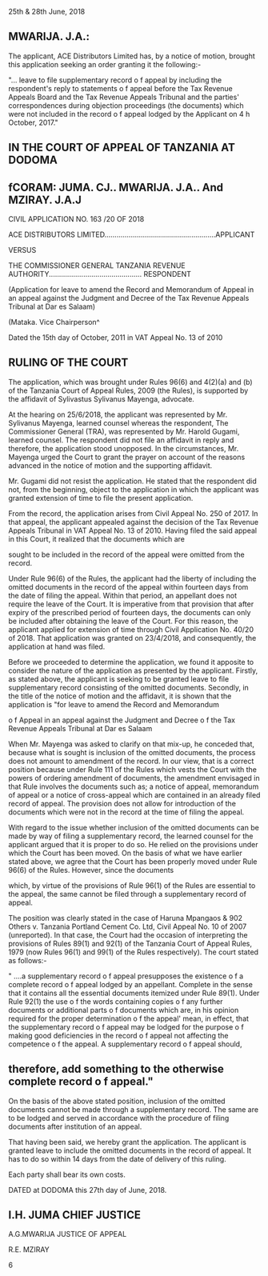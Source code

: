 25th  &amp; 28th  June, 2018

## MWARIJA. J.A.:

The  applicant,  ACE  Distributors  Limited  has,  by  a  notice  of  motion, brought this application seeking an order granting it the following:-

"...  leave to  file  supplementary  record  o f appeal  by including the respondent's  reply  to  statements  o f appeal before the Tax Revenue Appeals Board and the Tax Revenue Appeals Tribunal and the parties' correspondences  during  objection  proceedings  (the documents)  which  were not included in  the record o f appeal lodged by the Applicant on 4 h October, 2017."

## IN THE COURT OF APPEAL OF TANZANIA AT DODOMA

## fCORAM:  JUMA. CJ.. MWARIJA. J.A.. And MZIRAY. J.A.J

CIVIL APPLICATION  NO. 163 /20 OF 2018

ACE DISTRIBUTORS LIMITED.......................................................APPLICANT

VERSUS

THE COMMISSIONER GENERAL TANZANIA REVENUE AUTHORITY.............................................. RESPONDENT

(Application for leave to amend the Record and Memorandum of Appeal in an appeal against the Judgment and Decree of the Tax Revenue Appeals Tribunal at Dar es Salaam)

(Mataka. Vice Chairperson^

Dated the 15th  day of October, 2011 in VAT Appeal  No. 13  of 2010

## RULING OF THE COURT

The application, which was brought under Rules 96(6) and 4(2)(a) and (b) of the Tanzania  Court of Appeal  Rules,  2009  (the  Rules),  is  supported  by the affidavit of Sylivastus Sylivanus Mayenga, advocate.

At the  hearing  on  25/6/2018,  the  applicant  was  represented  by  Mr. Sylivanus Mayenga, learned counsel whereas the respondent, The Commissioner  General  (TRA),  was  represented  by  Mr.  Harold  Gugami, learned  counsel. The  respondent  did  not  file  an  affidavit  in  reply  and therefore,  the  application  stood  unopposed. In  the  circumstances,  Mr. Mayenga  urged  the  Court to  grant the  prayer  on  account of the  reasons advanced in the notice of motion and the supporting affidavit.

Mr. Gugami  did not resist the application. He  stated that  the respondent did  not, from the beginning, object to the application  in which the applicant was granted extension of time to file the present application.

From the  record, the application  arises from  Civil  Appeal  No.  250  of 2017. In  that  appeal,  the  applicant appealed  against the  decision  of the Tax Revenue Appeals Tribunal in VAT Appeal  No.  13 of 2010. Having filed the  said  appeal  in  this  Court,  it  realized  that  the  documents  which  are

sought to  be  included  in  the  record  of the  appeal  were  omitted  from  the record.

Under  Rule  96(6)  of  the  Rules,  the  applicant  had  the  liberty  of including the  omitted documents  in  the  record of  the appeal  within fourteen  days  from  the  date  of  filing  the  appeal.  Within  that  period,  an appellant  does  not  require  the  leave  of the  Court. It  is  imperative  from that  provision  that after expiry of the  prescribed  period  of fourteen  days, the documents can only be included after obtaining the leave of the Court. For this  reason,  the  applicant  applied  for  extension  of time  through  Civil Application No. 40/20 of 2018. That application was granted on 23/4/2018, and consequently, the application at hand was filed.

Before  we  proceeded  to  determine  the  application,  we  found  it apposite  to  consider  the  nature  of  the  application  as  presented  by  the applicant. Firstly,  as stated above, the applicant is seeking to be granted leave  to  file  supplementary  record  consisting  of the  omitted  documents. Secondly,  in the title of the  notice of motion  and the affidavit,  it is shown that the  application  is "for leave to amend the Record and Memorandum

o f Appeal  in  an  appeal  against  the  Judgment  and  Decree  o f the  Tax Revenue Appeals Tribunal at Dar es Salaam

When Mr. Mayenga was  asked to clarify on that mix-up, he conceded  that, because  what  is sought  is inclusion of  the omitted documents, the process does not amount to amendment of the record.  In our view, that  is  a  correct  position  because  under  Rule  111  of the  Rules which vests the Court  with the powers  of  ordering amendment  of documents, the amendment envisaged in that Rule involves the documents  such  as;  a  notice  of  appeal,  memorandum  of  appeal  or  a notice  of  cross-appeal  which  are  contained  in  an  already  filed  record  of appeal. The  provision  does  not  allow  for  introduction  of the  documents which were not in the record at the time of filing the appeal.

With regard to the issue whether inclusion of the omitted documents can be made by way of filing a supplementary record, the learned counsel for  the  applicant  argued  that  it  is  proper  to  do  so. He  relied  on  the provisions  under which the Court has been  moved. On the basis of what we have earlier stated  above,  we agree that the Court has been  properly moved  under  Rule  96(6)  of the  Rules. However,  since  the  documents

which,  by virtue of the  provisions of Rule 96(1)  of the  Rules are essential to the appeal, the same cannot be filed through a supplementary record of appeal.

The position was clearly stated in the case of Haruna Mpangaos &amp; 902 Others v. Tanzania Portland Cement Co. Ltd, Civil Appeal No.  10 of  2007  (unreported). In that  case, the  Court  had  the  occasion  of interpreting the provisions of Rules 89(1) and 92(1) of the Tanzania Court of Appeal Rules, 1979 (now Rules 96(1) and 99(1) of the Rules respectively). The court stated as follows:-

" ....a supplementary record o f  appeal  presupposes the existence o f  a complete record o f  appeal lodged by an appellant. Complete in  the sense  that it contains all the  essential  documents  itemized  under  Rule  89(1). Under  Rule  92(1)  the  use  o f the  words  containing copies o f  any further documents or additional parts o f documents  which are,  in his opinion required for the proper determination  o f the  appeal' mean,  in  effect, that  the  supplementary  record  o f  appeal  may  be lodged for the purpose o f making good deficiencies in the record o f appeal not affecting the competence o f the appeal. A supplementary record o f  appeal should,

## therefore,  add something  to  the  otherwise  complete record o f  appeal."

On  the basis  of  the above  stated position, inclusion of  the  omitted documents cannot be  made through  a  supplementary  record. The same are  to  be  lodged  and  served  in  accordance  with  the  procedure  of  filing documents after institution of an appeal.

That having been said, we  hereby  grant  the application. The applicant is granted  leave to  include the  omitted  documents  in  the  record of appeal. It  has to do so within  14 days from the date of delivery of this ruling.

Each party shall bear its own costs.

DATED at DODOMA this 27th  day of June, 2018.

## I.H. JUMA CHIEF JUSTICE

A.G.MWARIJA JUSTICE OF APPEAL

R.E.  MZIRAY

<!-- image -->

6